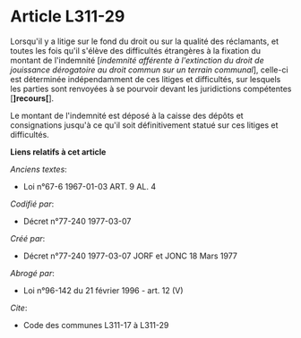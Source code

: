 # Article L311-29

Lorsqu'il y a litige sur le fond du droit ou sur la qualité des réclamants, et toutes les fois qu'il s'élève des difficultés
étrangères à la fixation du montant de l'indemnité [*indemnité afférente à l'extinction du droit de jouissance dérogatoire au
droit commun sur un terrain communal*], celle-ci est déterminée indépendamment de ces litiges et difficultés, sur lesquels
les parties sont renvoyées à se pourvoir devant les juridictions compétentes [**]recours[**].

Le montant de l'indemnité est déposé à la caisse des dépôts et consignations jusqu'à ce qu'il soit définitivement statué sur
ces litiges et difficultés.

**Liens relatifs à cet article**

_Anciens textes_:

  - Loi n°67-6 1967-01-03 ART. 9 AL. 4

_Codifié par_:

  - Décret n°77-240 1977-03-07

_Créé par_:

  - Décret n°77-240 1977-03-07 JORF et JONC 18 Mars 1977

_Abrogé par_:

  - Loi n°96-142 du 21 février 1996 - art. 12 (V)

_Cite_:

  - Code des communes L311-17 à L311-29
